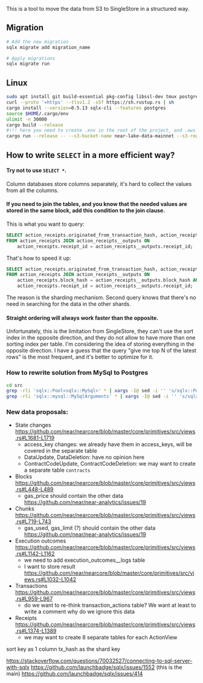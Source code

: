 This is a tool to move the data from S3 to SingleStore in a structured way.

## Migration

```bash
# Add the new migration
sqlx migrate add migration_name

# Apply migrations
sqlx migrate run
```


## Linux

```bash
sudo apt install git build-essential pkg-config libssl-dev tmux postgresql-client libpq-dev -y
curl --proto '=https' --tlsv1.2 -sSf https://sh.rustup.rs | sh
cargo install --version=0.5.13 sqlx-cli --features postgres
source $HOME/.cargo/env
ulimit -n 30000
cargo build --release
#!!! here you need to create .env in the root of the project, and .aws in ~
cargo run --release -- --s3-bucket-name near-lake-data-mainnet --s3-region-name eu-central-1 --start-block-height 9820210
```

## How to write `SELECT` in a more efficient way?

#### Try not to use `SELECT *`. 

Column databases store columns separately, it's hard to collect the values from all the columns. 

#### If you need to join the tables, and you know that the needed values are stored in the same block, add this condition to the join clause.

This is what you want to query:
```sql
SELECT action_receipts.originated_from_transaction_hash, action_receipts__outputs.output_data_id
FROM action_receipts JOIN action_receipts__outputs ON
    action_receipts.receipt_id = action_receipts__outputs.receipt_id;
```
That's how to speed it up:
```sql
SELECT action_receipts.originated_from_transaction_hash, action_receipts__outputs.output_data_id
FROM action_receipts JOIN action_receipts__outputs ON 
    action_receipts.block_hash = action_receipts__outputs.block_hash AND
    action_receipts.receipt_id = action_receipts__outputs.receipt_id;
```
The reason is the sharding mechanism.
Second query knows that there's no need in searching for the data in the other shards.

#### Straight ordering will always work faster than the opposite.

Unfortunately, this is the limitation from SingleStore, they can't use the sort index in the opposite direction, and they do not allow to have more than one sorting index per table.
I'm considering the idea of storing everything in the opposite direction.
I have a guess that the query "give me top N of the latest rows" is the most frequent, and it's better to optimize for it.

### How to rewrite solution from MySql to Postgres

```bash
cd src
grep -rli 'sqlx::Pool<sqlx::MySql>' * | xargs -I@ sed -i '' 's/sqlx::Pool<sqlx::MySql>/sqlx::Pool<sqlx::Postgres>/g' @
grep -rli 'sqlx::mysql::MySqlArguments' * | xargs -I@ sed -i '' 's/sqlx::mysql::MySqlArguments/sqlx::postgres::PgArguments/g' @
```

### New data proposals:

- State changes https://github.com/near/nearcore/blob/master/core/primitives/src/views.rs#L1681-L1719
  - access_key changes: we already have them in access_keys, will be covered in the separate table
  - DataUpdate, DataDeletion: have no opinion here
  - ContractCodeUpdate, ContractCodeDeletion: we may want to create a separate table `contracts`
- Blocks https://github.com/near/nearcore/blob/master/core/primitives/src/views.rs#L448-L489
  - gas_price should contain the other data https://github.com/near/near-analytics/issues/19
- Chunks https://github.com/near/nearcore/blob/master/core/primitives/src/views.rs#L719-L743
  - gas_used, gas_limit (?) should contain the other data https://github.com/near/near-analytics/issues/19
- Execution outcomes https://github.com/near/nearcore/blob/master/core/primitives/src/views.rs#L1142-L1162
  - we need to add execution_outcomes__logs table
  - I want to store result https://github.com/near/nearcore/blob/master/core/primitives/src/views.rs#L1032-L1042 
- Transactions https://github.com/near/nearcore/blob/master/core/primitives/src/views.rs#L959-L967
  - do we want to re-think transaction_actions table? We want at least to write a comment why do we ignore this data
- Receipts https://github.com/near/nearcore/blob/master/core/primitives/src/views.rs#L1374-L1389
  - we may want to create 8 separate tables for each ActionView


sort key as 1 column
tx_hash as the shard key

https://stackoverflow.com/questions/70032527/connecting-to-sql-server-with-sqlx
https://github.com/launchbadge/sqlx/issues/1552
(this is the main) https://github.com/launchbadge/sqlx/issues/414
